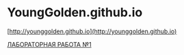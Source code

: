 # YoungGolden.github.io

[http://younggolden.github.io](http://younggolden.github.io)


[ЛАБОРАТОРНАЯ РАБОТА №1](https://github.com/YoungGolden/YoungGolden.github.io/blob/master/LAB1.md)
